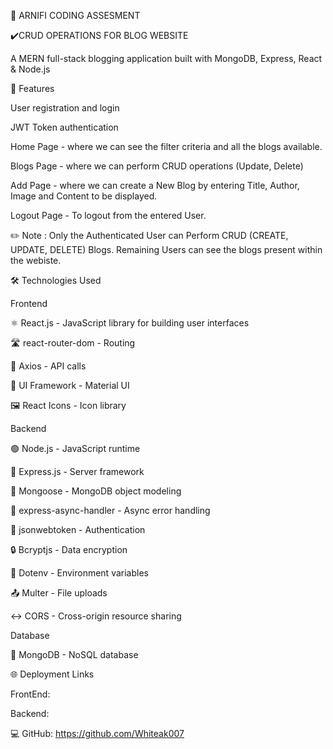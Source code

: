 🚀 ARNIFI CODING ASSESMENT

✔️CRUD OPERATIONS FOR BLOG WEBSITE

A MERN full-stack blogging application built with MongoDB, Express, React & Node.js 

🌟 Features

  User registration and login

  JWT Token authentication

  Home Page - where we can see the filter criteria and all the blogs available.

  Blogs Page - where we can perform CRUD operations (Update, Delete)

  Add Page - where we can create a New Blog by entering Title, Author, Image and Content to be displayed.

  Logout Page - To logout from the entered User.

✏️ Note : Only the Authenticated User can Perform CRUD (CREATE, UPDATE, DELETE) Blogs. Remaining Users can see the blogs present within the webiste.

🛠 Technologies Used

Frontend

⚛️ React.js - JavaScript library for building user interfaces

🛣 react-router-dom - Routing

📡 Axios - API calls

🎨 UI Framework - Material UI

🖼 React Icons - Icon library

Backend

🟢 Node.js - JavaScript runtime

🚂 Express.js - Server framework

🍃 Mongoose - MongoDB object modeling

🎣 express-async-handler - Async error handling

🔐 jsonwebtoken - Authentication

🔒 Bcryptjs - Data encryption

🔑 Dotenv - Environment variables

📤 Multer - File uploads

↔️ CORS - Cross-origin resource sharing

Database

🍃 MongoDB - NoSQL database


🌐 Deployment Links

FrontEnd: 

Backend: 

💻 GitHub: https://github.com/Whiteak007
